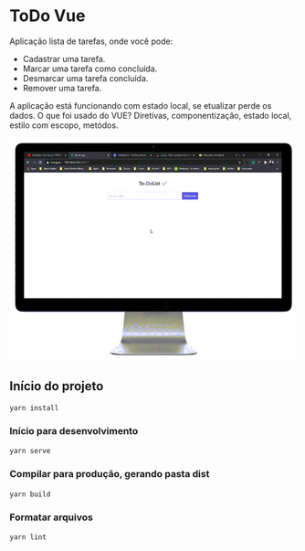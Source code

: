 # ToDo Vue
Aplicação lista de tarefas, onde você pode: 
- Cadastrar uma tarefa.
- Marcar uma tarefa como concluída.
- Desmarcar uma tarefa concluída.
- Remover uma tarefa.

A aplicação está funcionando com estado local, se etualizar perde os dados.
O que foi usado do VUE? Diretivas, componentização, estado local, estilo com escopo, metódos.

<p align="center">
<img src="https://github.com/FSNagel/to-do-vue/blob/master/image.gif?raw=true" />
</p>

## Início do projeto
```
yarn install
```

### Início para desenvolvimento
```
yarn serve
```

### Compilar para produção, gerando pasta dist
```
yarn build
```

### Formatar arquivos
```
yarn lint
```
